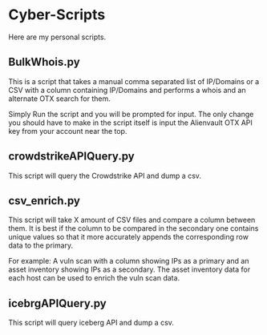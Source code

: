 # Cyber-Scripts
Here are my personal scripts.

## BulkWhois.py
This is a script that takes a manual comma separated list of IP/Domains or a CSV with a column containing IP/Domains and performs a whois and an alternate OTX search for them.

Simply Run the script and you will be prompted for input. The only change you should have to make in the script itself is input the Alienvault OTX API key from your account near the top.

## crowdstrikeAPIQuery.py
This script will query the Crowdstrike API and dump a csv.

## csv_enrich.py
This script will take X amount of CSV files and compare a column between them. It is best if the column to be compared in the secondary one contains unique values so that it more accurately appends the corresponding row data to the primary.

For example: A vuln scan with a column showing IPs as a primary and an asset inventory showing IPs as a secondary. The asset inventory data for each host can be used to enrich the vuln scan data.

## icebrgAPIQuery.py
This script will query iceberg API and dump a csv.
